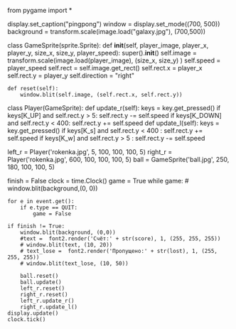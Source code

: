 from pygame import *


display.set_caption("pingpong")
window = display.set_mode((700, 500))
background = transform.scale(image.load("galaxy.jpg"), (700,500))

class GameSprite(sprite.Sprite):
    def __init__(self, player_image, player_x, player_y, size_x, size_y, player_speed):
        super().__init__()
        self.image = transform.scale(image.load(player_image), (size_x, size_y) )
        self.speed = player_speed
        self.rect = self.image.get_rect()
        self.rect.x = player_x
        self.rect.y = player_y
        self.direction = "right"


    def reset(self):
        window.blit(self.image, (self.rect.x, self.rect.y))

class Player(GameSprite):
    def update_r(self):
        keys = key.get_pressed()
        if keys[K_UP] and self.rect.y > 5:
            self.rect.y -= self.speed
        if keys[K_DOWN] and self.rect.y < 400:
            self.rect.y += self.speed
    def update_l(self):
        keys = key.get_pressed()
        if keys[K_s] and self.rect.y < 400 :
            self.rect.y += self.speed
        if keys[K_w] and self.rect.y > 5 :
            self.rect.y -= self.speed
    
left_r = Player('rokenka.jpg', 5, 100, 100, 100, 5)
right_r = Player('rokenka.jpg', 600, 100, 100, 100, 5)
ball = GameSprite('ball.jpg', 250, 180, 100, 100, 5)
    
finish = False
clock = time.Clock()
game = True
while game:
    # window.blit(background,(0, 0))


    for e in event.get():
        if e.type == QUIT:
            game = False

    if finish != True: 
        window.blit(background, (0,0))
        #text =  font2.render('Счёт:' + str(score), 1, (255, 255, 255))
        # window.blit(text, (10, 20))
        # text_lose =  font2.render('Пропущено:' + str(lost), 1, (255, 255, 255))
        # window.blit(text_lose, (10, 50))
        
        ball.reset()
        ball.update()
        left_r.reset()
        right_r.reset()
        left_r.update_r()
        right_r.update_l()
    display.update()
    clock.tick()
